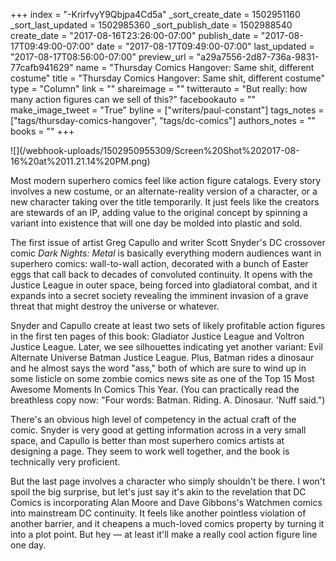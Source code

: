 +++
index = "-KrirfvyY9Qbjpa4Cd5a"
_sort_create_date = 1502951160
_sort_last_updated = 1502985360
_sort_publish_date = 1502988540
create_date = "2017-08-16T23:26:00-07:00"
publish_date = "2017-08-17T09:49:00-07:00"
date = "2017-08-17T09:49:00-07:00"
last_updated = "2017-08-17T08:56:00-07:00"
preview_url = "a29a7556-2d87-736a-9831-77cafb941629"
name = "Thursday Comics Hangover: Same shit, different costume"
title = "Thursday Comics Hangover: Same shit, different costume"
type = "Column"
link = ""
shareimage = ""
twitterauto = "But really: how many action figures can we sell of this?"
facebookauto = ""
make_image_tweet = "True"
byline = ["writers/paul-constant"]
tags_notes = ["tags/thursday-comics-hangover", "tags/dc-comics"]
authors_notes = ""
books = ""
+++
<p class="image">![](/webhook-uploads/1502950955309/Screen%20Shot%202017-08-16%20at%2011.21.14%20PM.png)</p>

Most modern superhero comics feel like action figure catalogs. Every story involves a new costume, or an alternate-reality version of a character, or a new character taking over the title temporarily. It just feels like the creators are stewards of an IP, adding value to the original concept by spinning a variant into existence that will one day be molded into plastic and sold.

The first issue of artist Greg Capullo and writer Scott Snyder's DC crossover comic *Dark Nights: Metal* is basically everything modern audiences want in superhero comics: wall-to-wall action, decorated with a bunch of Easter eggs that call back to decades of convoluted continuity. It opens with the Justice League in outer space, being forced into gladiatoral combat, and it expands into a secret society revealing the imminent invasion of a grave threat that might destroy the universe or whatever.

Snyder and Capullo create at least two sets of likely profitable action figures in the first ten pages of this book: Gladiator Justice League and Voltron Justice League. Later, we see silhouettes indicating yet another variant: Evil Alternate Universe Batman Justice League. Plus, Batman rides a dinosaur and he almost says the word "ass," both of which are sure to wind up in some listicle on some zombie comics news site as one of the Top 15 Most Awesome Moments In Comics This Year. (You can practically read the breathless copy now: "Four words: Batman. Riding. A. Dinosaur. 'Nuff said.") 

There's an obvious high level of competency in the actual craft of the comic. Snyder is very good at getting information across in a very small space, and Capullo is better than most superhero comics artists at designing a page. They seem to work well together, and the book is technically very proficient.

But the last page involves a character who simply shouldn't be there. I won't spoil the big surprise, but let's just say it's akin to the revelation that DC Comics is incorporating Alan Moore and Dave Gibbons's Watchmen comics into mainstream DC continuity. It feels like another pointless violation of another barrier, and it cheapens a much-loved comics property by turning it into a plot point. But hey — at least it'll make a really cool action figure line one day.